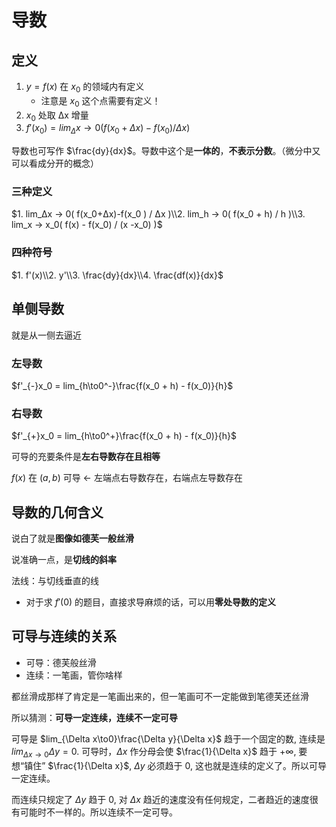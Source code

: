 # 导数
## 定义
1. $y = f(x)$ 在 $x_0$ 的领域内有定义
    * 注意是 $x_0$ 这个点需要有定义！
2. $x_0$ 处取 Δx 增量
3. $f'(x_0) = lim_Δx → 0(f(x_0+Δx)-f(x_0)/Δx)$

导数也可写作 $\frac{dy}{dx}$。导数中这个是**一体的**，**不表示分数**。（微分中又可以看成分开的概念）

### 三种定义
$1. lim_Δx → 0( f(x_0+Δx)-f(x_0 ) / Δx )\\2. lim_h → 0( f(x_0 + h) / h )\\3. lim_x → x_0( f(x) - f(x_0) / (x -x_0) )$

### 四种符号
$1. f'(x)\\2. y'\\3. \frac{dy}{dx}\\4. \frac{df(x)}{dx}$

## 单侧导数
就是从一侧去逼近
### 左导数
$f'_{-}x_0 = lim_{h\to0^-}\frac{f(x_0 + h) - f(x_0)}{h}$
### 右导数
$f'_{+}x_0 = lim_{h\to0^+}\frac{f(x_0 + h) - f(x_0)}{h}$

可导的充要条件是**左右导数存在且相等**

$f (x)$ 在 $(a, b)$ 可导 ← 左端点右导数存在，右端点左导数存在

## 导数的几何含义
说白了就是**图像如德芙一般丝滑**

说准确一点，是**切线的斜率**

法线：与切线垂直的线

* 对于求 $f'(0)$ 的题目，直接求导麻烦的话，可以用**零处导数的定义**

## 可导与连续的关系
* 可导：德芙般丝滑
* 连续：一笔画，管你啥样

都丝滑成那样了肯定是一笔画出来的，但一笔画可不一定能做到笔德芙还丝滑

所以猜测：**可导一定连续，连续不一定可导**

可导是 $lim_{\Delta x\to0}\frac{\Delta y}{\Delta x}$ 趋于一个固定的数, 连续是 $lim_{\Delta x \to 0}\Delta y = 0$. 可导时，$\Delta x$ 作分母会使 $\frac{1}{\Delta x}$ 趋于 $+\infty$, 要想“镇住” $\frac{1}{\Delta x}$, $\Delta y$ 必须趋于 $0$, 这也就是连续的定义了。所以可导一定连续。

而连续只规定了 $\Delta y$ 趋于 $0$, 对 $\Delta x$ 趋近的速度没有任何规定，二者趋近的速度很有可能时不一样的。所以连续不一定可导。